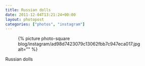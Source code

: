 ```yaml
---
title: Russian dolls
date: 2011-12-04T13:21:24+00:00
layout: photopost
categories: ["photos", "instagram"]
---
```


<figure class="photo photo--square">
  {% picture photo-square blog/instagram/ad98d7423079c13062fbb7c947eca017.jpg alt="" %}
</figure>

Russian dolls
